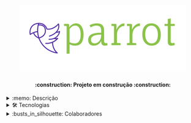 <h1 align="center">
  <img alt="NextLevelWeek" title="#NextLevelWeek" src="LogoReadme.png" />
</h1>
<h4 align="center">
:construction: Projeto em construção :construction:
</h4>

<details><summary>:memo: Descrição</summary>
<p>
  
A rede social Parrot é um sistema white label (ou seja, um
sistema modelo que pode ser
reutilizado, apenas modificando informações como
logo e marca) do qual condomínios podem contratar para
incentivar a interação entre os moradores.
A plataforma permite que os usuários façam publicações que
ficam visíveis para toda comunidade.
</p>
</details>

<details><summary>🛠 Tecnologias</summary>
<p>
  
As seguintes ferramentas foram usadas na construção do projeto:

- [Bootstrap](https://getbootstrap.com/)
- [Node.js](https://nodejs.org/en/)
- [React](https://pt-br.reactjs.org/)
- [React Redux](https://react-redux.js.org/)
- [TypeScript](https://www.typescriptlang.org/)
  </p>  
</details>

<details><summary>:busts_in_silhouette: Colaboradores</summary>
  
<p>
</p>  
    
|Front-End|Front-End|Front-End|Back-End|
| :---: | :---: | :---: | :---: |
|[<img src="https://avatars.githubusercontent.com/u/63968764?v=4" width=115><br><sub align="center" >Luana Souza</sub>](https://github.com/lusouzarego)| [<img src="https://avatars.githubusercontent.com/u/91497473?v=4" width=115><br><sub align="center" >João Roberto</sub>](https://github.com/joaogarske)| [<img src="https://avatars.githubusercontent.com/u/103468538?v=4" width=115><br><sub align="center" >Fábio Volpi</sub>](https://github.com/volpifabio)| [<img src="https://avatars.githubusercontent.com/u/109240608?v=4" width=115><br><sub align="center" >Jonathan Veigel</sub>](https://github.com/jonveigel)|
    
</details>
 

